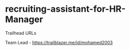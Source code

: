 # recruiting-assistant-for-HR-Manager

Trailhead URLs

Team Lead - https://trailblazer.me/id/mohamed2003
